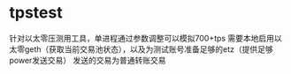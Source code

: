 # tpstest
针对以太零压测用工具，单进程通过参数调整可以模拟700+tps
需要本地启用以太零geth（获取当前交易池状态），以及为测试账号准备足够的etz（提供足够power发送交易）
发送的交易为普通转账交易
